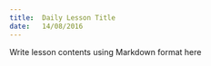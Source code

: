 ```yaml
---
title:  Daily Lesson Title
date:   14/08/2016
---
```


Write lesson contents using Markdown format here